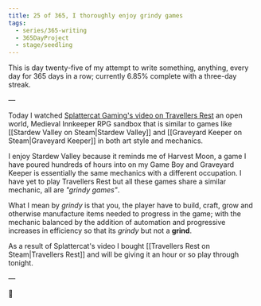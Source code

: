 ```yaml
---
title: 25 of 365, I thoroughly enjoy grindy games
tags:
  - series/365-writing
  - 365DayProject
  - stage/seedling
---
```



This is day twenty-five of my attempt to write something, anything, every day for 365 days in a row; currently 6.85% complete with a three-day streak.

—

Today I watched [Splattercat Gaming's video on Travellers Rest](https://www.youtube.com/watch?v=UqgCm92AU_w) an open world, Medieval Innkeeper RPG sandbox that is similar to games like [[Stardew Valley on Steam|Stardew Valley]] and [[Graveyard Keeper on Steam|Graveyard Keeper]] in both art style and mechanics.

I enjoy Stardew Valley because it reminds me of Harvest Moon, a game I have poured hundreds of hours into on my Game Boy and Graveyard Keeper is essentially the same mechanics with a different occupation. I have yet to play Travellers Rest but all these games share a similar mechanic, all are *"grindy games"*.

What I mean by *grindy* is that you, the player have to build, craft, grow and otherwise manufacture items needed to progress in the game; with the mechanic balanced by the addition of automation and progressive increases in efficiency so that its *grindy* but not a **grind**.

As a result of Splattercat's video I bought [[Travellers Rest on Steam|Travellers Rest]] and will be giving it an hour or so play through tonight.

—

🌻
